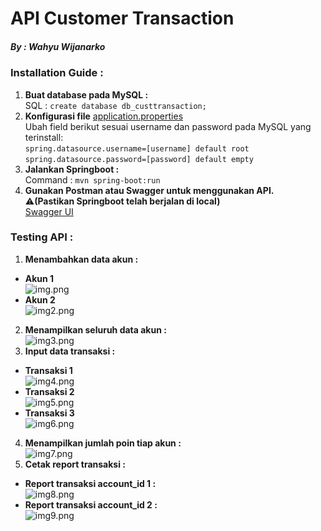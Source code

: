 # API Customer Transaction
##### By : Wahyu Wijanarko

### Installation Guide :
1. **Buat database pada MySQL :**  
  SQL : ```create database db_custtransaction;```
2. **Konfigurasi file** [application.properties](./src/main/resources/application.properties)  
  Ubah field berikut sesuai username dan password pada MySQL yang terinstall:  
   ``spring.datasource.username=[username] default root``  
   ``spring.datasource.password=[password] default empty``
3. **Jalankan Springboot :**  
  Command : ``mvn spring-boot:run``
4. **Gunakan Postman atau Swagger untuk menggunakan API.**  
:warning:**(Pastikan Springboot telah berjalan di local)**  
[Swagger UI](http://localhost:8080/swagger-ui.html#/)
  

### Testing API :  
1. **Menambahkan data akun :**  
- **Akun 1**  
![img.png](screenshots/img.png)  
- **Akun 2**  
![img2.png](screenshots/img2.png)  
2. **Menampilkan seluruh data akun :**  
![img3.png](screenshots/img3.png)  
3. **Input data transaksi :**  
- **Transaksi 1**  
![img4.png](screenshots/img4.png)  
- **Transaksi 2**  
![img5.png](screenshots/img5.png)  
- **Transaksi 3**  
![img6.png](screenshots/img6.png)  
4. **Menampilkan jumlah poin tiap akun :**  
![img7.png](screenshots/img7.png)  
5. **Cetak report transaksi :**  
- **Report transaksi account_id 1 :**  
![img8.png](screenshots/img8.png)  
- **Report transaksi account_id 2 :**  
![img9.png](screenshots/img9.png)  